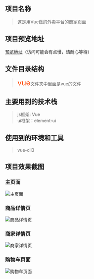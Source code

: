 ## 项目名称
>这是用Vue做的外卖平台的商家页面

## 项目预览地址
[预览地址](https://deardreamweb.github.io/vue3-sell.github.io/)（访问可能会有点慢，请耐心等待）

## 文件目录结构
> <font color="#f40" size=5>vue</font>文件夹中里面是vue的文件

## 主要用到的技术栈
> js框架: Vue  
ui框架：element-ui  

## 使用到的环境和工具
> vue-cli3

## 项目效果截图

### 主页面
![主页面](https://github.com/dearDreamWeb/vue3-sell.github.io/blob/master/src/assets/1.png)

### 商品详情页
![商品详情页](https://github.com/dearDreamWeb/vue3-sell.github.io/blob/master/src/assets/2.png)

### 商家详情页
![商家详情页](https://github.com/dearDreamWeb/vue3-sell.github.io/blob/master/src/assets/3.png)

### 购物车页面
![购物车页面](https://github.com/dearDreamWeb/vue3-sell.github.io/blob/master/src/assets/4.png)
